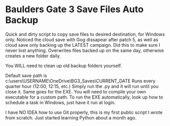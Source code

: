 
# Baulders Gate 3 Save Files Auto Backup

  

Quick and dirty script to copy save files to desired destination, for Windows only. Noticed the cloud save with Gog dissapear after patch 5, as well as cloud save only backing up the LATEST campaign. Did this to make sure I never lost anything. Overwrites files backed up on the same day, otherwise creates a new folder daily.

You WILL need to clean up old backup folders yourself.

Default save path is c:\users\USERNAME\OneDrive\BG3_Saves\CURRENT_DATE
Runs every quarter hour (12:00, 12:15, etc.)
Simply run the .py and it will run until you close it.
Same goes for the EXE. You will need to compile your own executable for a custom path.
To run the EXE automatically, look up how to schedule a task in Windows, just have it run at login.

I have NO IDEA how to use Git properly, this is my first public script I wrote from scratch. Just started learning Python about a month ago.